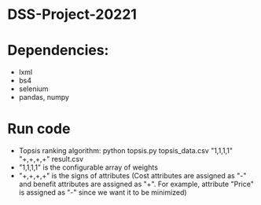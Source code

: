 # DSS-Project-20221
# Dependencies: 
- lxml
- bs4
- selenium
- pandas, numpy
# Run code
- Topsis ranking algorithm: python topsis.py topsis_data.csv "1,1,1,1" "+,+,+,+" result.csv 
- "1,1,1,1" is the configurable array of weights
- "+,+,+,+" is the signs of attributes (Cost attributes are assigned as "-" and benefit attributes are assigned as "+". For example, attribute "Price" is assigned as "-" since we want it to be minimized)
